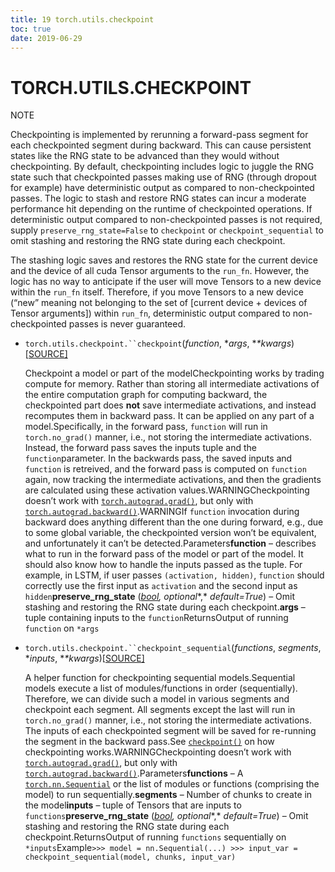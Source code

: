 ```yaml
---
title: 19 torch.utils.checkpoint
toc: true
date: 2019-06-29
---
```

# TORCH.UTILS.CHECKPOINT

NOTE

Checkpointing is implemented by rerunning a forward-pass segment for each checkpointed segment during backward. This can cause persistent states like the RNG state to be advanced than they would without checkpointing. By default, checkpointing includes logic to juggle the RNG state such that checkpointed passes making use of RNG (through dropout for example) have deterministic output as compared to non-checkpointed passes. The logic to stash and restore RNG states can incur a moderate performance hit depending on the runtime of checkpointed operations. If deterministic output compared to non-checkpointed passes is not required, supply `preserve_rng_state=False` to `checkpoint` or `checkpoint_sequential` to omit stashing and restoring the RNG state during each checkpoint.

The stashing logic saves and restores the RNG state for the current device and the device of all cuda Tensor arguments to the `run_fn`. However, the logic has no way to anticipate if the user will move Tensors to a new device within the `run_fn` itself. Therefore, if you move Tensors to a new device (“new” meaning not belonging to the set of [current device + devices of Tensor arguments]) within `run_fn`, deterministic output compared to non-checkpointed passes is never guaranteed.

- `torch.utils.checkpoint.``checkpoint`(*function*, **args*, **\*kwargs*)[[SOURCE\]](https://pytorch.org/docs/stable/_modules/torch/utils/checkpoint.html#checkpoint)

  Checkpoint a model or part of the modelCheckpointing works by trading compute for memory. Rather than storing all intermediate activations of the entire computation graph for computing backward, the checkpointed part does **not** save intermediate activations, and instead recomputes them in backward pass. It can be applied on any part of a model.Specifically, in the forward pass, `function` will run in `torch.no_grad()` manner, i.e., not storing the intermediate activations. Instead, the forward pass saves the inputs tuple and the `function`parameter. In the backwards pass, the saved inputs and `function` is retreived, and the forward pass is computed on `function` again, now tracking the intermediate activations, and then the gradients are calculated using these activation values.WARNINGCheckpointing doesn’t work with [`torch.autograd.grad()`](https://pytorch.org/docs/stable/autograd.html#torch.autograd.grad), but only with [`torch.autograd.backward()`](https://pytorch.org/docs/stable/autograd.html#torch.autograd.backward).WARNINGIf `function` invocation during backward does anything different than the one during forward, e.g., due to some global variable, the checkpointed version won’t be equivalent, and unfortunately it can’t be detected.Parameters**function** – describes what to run in the forward pass of the model or part of the model. It should also know how to handle the inputs passed as the tuple. For example, in LSTM, if user passes `(activation, hidden)`, `function` should correctly use the first input as `activation` and the second input as `hidden`**preserve_rng_state** ([*bool*](https://docs.python.org/3/library/functions.html#bool)*,* *optional**,* *default=True*) – Omit stashing and restoring the RNG state during each checkpoint.**args** – tuple containing inputs to the `function`ReturnsOutput of running `function` on `*args`

- `torch.utils.checkpoint.``checkpoint_sequential`(*functions*, *segments*, **inputs*, **\*kwargs*)[[SOURCE\]](https://pytorch.org/docs/stable/_modules/torch/utils/checkpoint.html#checkpoint_sequential)

  A helper function for checkpointing sequential models.Sequential models execute a list of modules/functions in order (sequentially). Therefore, we can divide such a model in various segments and checkpoint each segment. All segments except the last will run in `torch.no_grad()` manner, i.e., not storing the intermediate activations. The inputs of each checkpointed segment will be saved for re-running the segment in the backward pass.See [`checkpoint()`](https://pytorch.org/docs/stable/checkpoint.html#torch.utils.checkpoint.checkpoint) on how checkpointing works.WARNINGCheckpointing doesn’t work with [`torch.autograd.grad()`](https://pytorch.org/docs/stable/autograd.html#torch.autograd.grad), but only with [`torch.autograd.backward()`](https://pytorch.org/docs/stable/autograd.html#torch.autograd.backward).Parameters**functions** – A [`torch.nn.Sequential`](https://pytorch.org/docs/stable/nn.html#torch.nn.Sequential) or the list of modules or functions (comprising the model) to run sequentially.**segments** – Number of chunks to create in the model**inputs** – tuple of Tensors that are inputs to `functions`**preserve_rng_state** ([*bool*](https://docs.python.org/3/library/functions.html#bool)*,* *optional**,* *default=True*) – Omit stashing and restoring the RNG state during each checkpoint.ReturnsOutput of running `functions` sequentially on `*inputs`Example`>>> model = nn.Sequential(...) >>> input_var = checkpoint_sequential(model, chunks, input_var)`
